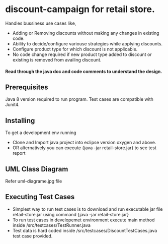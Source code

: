# discount-campaign for retail store.
Handles bussiness use cases like,
- Adding or Removing discounts without making any changes in existing code.
- Ability to decide/configure variouse strategies while applying discounts.
- Configure product type for which discount is not applicable.
- No code change required if new product type added to discount or existing is removed from availing discount.

#### Read through the java doc and code comments to understand the design.

## Prerequisites
Java 8 version required to run program.
Test cases are compatible with Junit4.

## Installing
To get a development env running
- Clone and Import java project into eclipse version oxygen and above.
- OR alternatively you can execute {java -jar retail-store.jar} to see test report

## UML Class Diagram
Refer uml-diagrame.jpg file

## Executing Test Cases
- Simplest way to run test cases is to download and run executable jar file retail-store.jar using command {java -jar retail-store.jar}
- To run test cases in developemet environment execute main method inside /src/testcases/TestRunner.java
- Test data is hard coded inside /src/testcases/DiscountTestCases.java test case provided.

